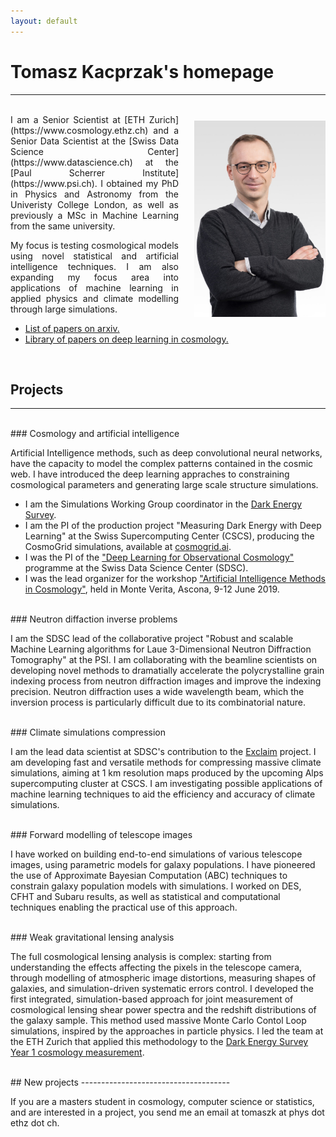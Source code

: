 ```yaml
---
layout: default
---
```


<div class="lead pretty-links" align="left">
  

# **Tomasz Kacprzak's homepage**
-----------------------------
  

<br>

<img style="padding: 10px 0px 25px 25px; float:right" width="210" src="assets/img/Kacprzak_Tomasz-684x1024.jpg" /> 
<div style="text-align: justify"> 
I am a Senior Scientist at [ETH Zurich](https://www.cosmology.ethz.ch) and a Senior Data Scientist at the [Swiss Data Science Center](https://www.datascience.ch) at the [Paul Scherrer Institute](https://www.psi.ch). I obtained my PhD in Physics and Astronomy from the Univeristy College London, as well as previously a MSc in Machine Learning from the same university.


My focus is testing cosmological models using novel statistical and artificial intelligence techniques. I am also expanding my focus area into applications of machine learning in applied physics and climate modelling through large simulations.
  
</div>

   *   [List of papers on arxiv.](https://arxiv.org/find/astro-ph/1/au:+Kacprzak_T/0/1/0/all/0/1)
   *   [Library of papers on deep learning in cosmology.](https://ui.adsabs.harvard.edu//#user/libraries/Tm731Ip0TkqWf9jLr5bMpA)



<br>


## Projects
-----------------------------

<br>  
### Cosmology and artificial intelligence
  
Artificial Intelligence methods, such as deep convolutional neural networks, have the capacity to model the complex patterns contained in the cosmic web.
I have introduced the deep learning appraches to constraining cosmological parameters and generating large scale structure simulations.
 * I am the Simulations Working Group coordinator in the [Dark Energy Survey](https://www.darkenergysurvey.org).
 * I am the PI of the production project "Measuring Dark Energy with Deep Learning" at the Swiss Supercomputing Center (CSCS), producing the CosmoGrid simulations, available at [cosmogrid.ai](www.cosmogrid.ai).
 * I was the PI of the ["Deep Learning for Observational Cosmology"](https://datascience.ch/project/deep-learning-for-observational-cosmology-dloc/) programme at the Swiss Data Science Center (SDSC).
 * I was the lead organizer for the workshop ["Artificial Intelligence Methods in Cosmology"](https://sites.google.com/site/aicosmo2019/), held in Monte Verita, Ascona, 9-12 June 2019.
  
<br>
### Neutron diffaction inverse problems

I am the SDSC lead of the collaborative project "Robust and scalable Machine Learning algorithms for Laue 3-Dimensional Neutron Diffraction Tomography" at the PSI. I am collaborating with the beamline scientists on developing novel methods to dramatially accelerate the polycrystalline grain indexing process from neutron diffraction images and improve the indexing precision. Neutron diffraction uses a wide wavelength beam, which the inversion process is particularly difficult due to its combinatorial nature.

<br>
### Climate simulations compression

I am the lead data scientist at SDSC's contribution to the [Exclaim](https://exclaim.ethz.ch/) project. I am developing fast and versatile methods for compressing massive climate simulations, aiming at 1 km resolution maps produced by the upcoming Alps supercomputing cluster at CSCS. I am investigating possible applications of machine learning techniques to aid the efficiency and accuracy of climate simulations.
  
<br>
### Forward modelling of telescope images

I have worked on building end-to-end simulations of various telescope images, using parametric models for galaxy populations.
I have pioneered the use of Approximate Bayesian Computation (ABC) techniques to constrain galaxy population models with simulations. I worked on DES, CFHT and Subaru results, as well as statistical and computational techniques enabling the practical use of this approach.

<br>  
### Weak gravitational lensing analysis

The full cosmological lensing analysis is complex: starting from understanding the effects affecting the pixels in the telescope camera, through modelling of atmospheric image distortions, measuring shapes of galaxies, and simulation-driven systematic errors control. I developed the first integrated, simulation-based approach for joint measurement of cosmological lensing shear power spectra and the redshift distributions of the galaxy sample. This method used massive Monte Carlo Contol Loop simulations, inspired by the approaches in particle physics. I led the team at the ETH Zurich that applied this methodology to the [Dark Energy Survey Year 1 cosmology measurement](https://cosmology.ethz.ch/news-and-events/refregier-group/2019/07/submitted%20paper.html).

<br>  
## New projects
-------------------------------------

If you are a masters student in cosmology, computer science or statistics, and are interested in a project, you send me an email at tomaszk at phys dot ethz dot ch.


<br>




<!--   Hi! this is just a sample **intro text**. You would normally put your [full name](about/) here and say something *smart* about yourself. -->

<!--  This could also be the good place to say were you are coming from, what you [do for a living](work/) and maybe what you are [interested in](projects/). You might also be [writing](articles/) about stuff. -->

<!--  But after all this is your site and I'm just a **placeholder text** so what would i know about some *home page content*. -->
</div>

